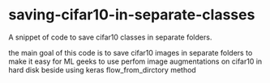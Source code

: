 # saving-cifar10-in-separate-classes
A snippet of code to save cifar10 classes in separate folders.

the main goal of this code is to save cifar10 images in separate folders to make it easy 
for ML geeks to use perfom image augmentations on cifar10 in hard disk beside using keras flow_from_dirctory method
